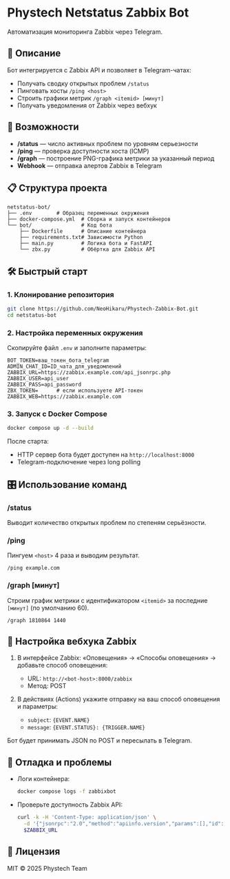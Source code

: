 # Phystech Netstatus Zabbix Bot

Автоматизация мониторинга Zabbix через Telegram.

## 📖 Описание

Бот интегрируется с Zabbix API и позволяет в Telegram-чатах:

* Получать сводку открытых проблем `/status`
* Пинговать хосты `/ping <host>`
* Строить графики метрик `/graph <itemid> [минут]`
* Получать уведомления от Zabbix через вебхук

## 🚀 Возможности

* **/status** — число активных проблем по уровням серьезности
* **/ping** — проверка доступности хоста (ICMP)
* **/graph** — построение PNG-графика метрики за указанный период
* **Webhook** — отправка алертов Zabbix в Telegram

## 📋 Структура проекта

```
netstatus-bot/
├── .env        # Образец переменных окружения
├── docker-compose.yml  # Сборка и запуск контейнеров
└── bot/                # Код бота
    ├── Dockerfile      # Описание контейнера
    ├── requirements.txt# Зависимости Python
    ├── main.py         # Логика бота и FastAPI
    └── zbx.py          # Обёртка для Zabbix API
```

## 🛠️ Быстрый старт

### 1. Клонирование репозитория

```bash
git clone https://github.com/NeoHikaru/Phystech-Zabbix-Bot.git
cd netstatus-bot
```

### 2. Настройка переменных окружения

Скопируйте файл `.env` и заполните параметры:

```dotenv
BOT_TOKEN=ваш_токен_бота_telegram
ADMIN_CHAT_ID=ID_чата_для_уведомлений
ZABBIX_URL=https://zabbix.example.com/api_jsonrpc.php
ZABBIX_USER=api_user
ZABBIX_PASS=api_password
ZBX_TOKEN=      # если используете API-токен
ZABBIX_WEB=https://zabbix.example.com
```

### 3. Запуск с Docker Compose

```bash
docker compose up -d --build
```

После старта:

* HTTP сервер бота будет доступен на `http://localhost:8000`
* Telegram-подключение через long polling

## 🎛️ Использование команд

### /status

Выводит количество открытых проблем по степеням серьёзности.

### /ping <host>

Пингуем `<host>` 4 раза и выводим результат.

```text
/ping example.com
```

### /graph <itemid> \[минут]

Строим график метрики с идентификатором `<itemid>` за последние `[минут]` (по умолчанию 60).

```text
/graph 1810864 1440
```

## 🔧 Настройка вебхука Zabbix

1. В интерфейсе Zabbix: «Оповещения» → «Способы оповещения» → добавьте способ оповещения:

   * URL: `http://<bot-host>:8000/zabbix`
   * Метод: POST
2. В действиях (Actions) укажите отправку на ваш способ оповещения и параметры:

   * `subject`: `{EVENT.NAME}`
   * `message`: `{EVENT.STATUS}: {TRIGGER.NAME}`

Бот будет принимать JSON по POST и пересылать в Telegram.

## 🐞 Отладка и проблемы

* Логи контейнера:

  ```bash
  docker compose logs -f zabbixbot
  ```
* Проверьте доступность Zabbix API:

  ```bash
  curl -k -H 'Content-Type: application/json' \
    -d '{"jsonrpc":"2.0","method":"apiinfo.version","params":[],"id":1}' \
    $ZABBIX_URL
  ```

## 📜 Лицензия

MIT © 2025 Phystech Team
